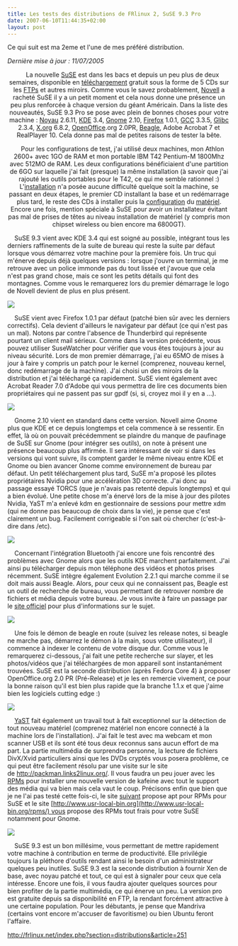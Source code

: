 ```yaml
---
title: Les tests des distributions de FRlinux 2, SuSE 9.3 Pro
date: 2007-06-10T11:44:35+02:00
layout: post
---
```

<div>

Ce qui suit est ma 2eme et l'une de mes préféré distribution.

</div>

<div>

*Dernière mise à jour : 11/07/2005*
<div style="text-align: center;">

    La nouvelle [SuSE](/index.php?tag/SuSE) est dans les bacs et depuis
un peu plus de deux semaines, disponible en
[téléchargement](/index.php?tag/téléchargement) gratuit sous la forme de
5 CDs sur les [FTPs](/index.php?tag/FTPs) et autres miroirs. Comme vous
le savez probablement, [Novell](/index.php?tag/Novell) a racheté SuSE il
y a un petit moment et cela nous donne une présence un peu plus
renforcée à chaque version du géant Américain. Dans la liste des
nouveautés, SuSE 9.3 Pro se pose avec plein de bonnes choses pour votre
machine : [Noyau](/index.php?tag/Noyau) 2.6.11,
[KDE](/index.php?tag/KDE) 3.4, [Gnome](/index.php?tag/Gnome) 2.10,
[Firefox](/index.php?tag/Firefox) 1.0.1, [GCC](/index.php?tag/GCC)
3.3.5, [Glibc](/index.php?tag/Glibc) 2.3.4,
[X.org](/index.php?tag/X.org) 6.8.2,
[OpenOffice](/index.php?tag/OpenOffice).org 2.0PR,
[Beagle](/index.php?tag/Beagle), Adobe Acrobat 7 et RealPlayer 10. Cela
donne pas mal de petites raisons de tester la bête.

</div>

</div>

<!--more-->

<div style="text-align: center;">

    Pour les configurations de test, j'ai utilisé deux machines, mon
Athlon 2600+ avec 1GO de RAM et mon portable IBM T42 Pentium-M 1800Mhz
avec 512MO de RAM. Les deux configurations bénéficiaient d'une partition
de 6GO sur laquelle j'ai fait (presque) la même installation (à savoir
que j'ai rajouté les outils portables pour le T42, ce qui me semble
rationnel :) L'[installation](/index.php?tag/installation) n'a posée
aucune difficulté quelque soit la machine, se passant en deux étapes, le
premier CD installant la base et un redémarrage plus tard, le reste des
CDs à installer puis la [configuration](/index.php?tag/configuration) du
[matériel](/index.php?tag/matériel). Encore une fois, mention spéciale à
SuSE pour avoir un installateur évitant pas mal de prises de têtes au
niveau installation de matériel (y compris mon chipset wireless ou bien
encore ma 6800GT).

</div>

<div>

    SuSE 9.3 vient avec KDE 3.4 qui est soigné au possible, intégrant
tous les derniers raffinements de la suite de bureau qui reste la suite
par défaut lorsque vous démarrez votre machine pour la première fois. Un
truc qui m'énerve depuis déjà quelques versions : lorsque j'ouvre un
terminal, je me retrouve avec un police immonde pas du tout lissée et
j'avoue que cela n'est pas grand chose, mais ce sont les petits détails
qui font des montagnes. Comme vous le remarquerez lors du premier
démarrage le logo de Novell devient de plus en plus présent.

<div>

[![](http://frlinux.net/pictures/linux/suse93_01s.png)](http://frlinux.net/pictures/linux/suse93_01.png)

</div>

    SuSE vient avec Firefox 1.0.1 par défaut (patché bien sûr avec les
derniers correctifs). Cela devient d'ailleurs le navigateur par défaut
(ce qui n'est pas un mal). Notons par contre l'absence de Thunderbird
qui représente pourtant un client mail sérieux. Comme dans la version
précédente, vous pouvez utiliser SuseWatcher pour vérifier que vous êtes
toujours à jour au niveau sécurité. Lors de mon premier démarrage, j'ai
eu 65MO de mises à jour à faire y compris un patch pour le kernel
(comprenez, nouveau kernel, donc redémarrage de la machine). J'ai choisi
un des miroirs de la distribution et j'ai téléchargé ça rapidement. SuSE
vient également avec Acrobat Reader 7.0 d'Adobe qui vous permettra de
lire ces documents bien propriétaires qui ne passent pas sur gpdf (si,
si, croyez moi il y en a ...).

<div>

[![](http://frlinux.net/pictures/linux/suse93_02s.png)](http://frlinux.net/pictures/linux/suse93_02.png)

</div>

    Gnome 2.10 vient en standard dans cette version. Novell aime Gnome
plus que KDE et ce depuis longtemps et cela commence à se ressentir. En
effet, là où on pouvait précédemment se plaindre du manque de paufinage
de SuSE sur Gnome (pour intégrer ses outils), on note à présent une
présence beaucoup plus affirmée. Il sera intéressant de voir si dans les
versions qui vont suivre, ils comptent garder le même niveau entre KDE
et Gnome ou bien avancer Gnome comme environnement de bureau par défaut.
Un petit téléchargement plus tard, SuSE m'a proposé les pilotes
propriétaires Nvidia pour une accélération 3D correcte. J'ai donc au
passage essayé TORCS (que je n'avais pas retenté depuis longtemps) et
qui a bien évolué. Une petite chose m'a énervé lors de la mise à jour
des pilotes Nvidia, YaST m'a enlevé kdm en gestionnaire de sessions pour
mettre xdm (qui ne donne pas beaucoup de choix dans la vie), je pense
que c'est clairement un bug. Facilement corrigeable si l'on sait où
chercher (c'est-à-dire dans /etc).

<div>

[![](http://frlinux.net/pictures/linux/suse93_03s.png)](http://frlinux.net/pictures/linux/suse93_03.png)

</div>

    Concernant l'intégration Bluetooth j'ai encore une fois rencontré
des problèmes avec Gnome alors que les outils KDE marchent parfaitement.
J'ai ainsi pu télécharger depuis mon téléphone des vidéos et photos
prises récemment. SuSE intègre également Evolution 2.2.1 qui marche
comme il se doit mais aussi Beagle. Alors, pour ceux qui ne connaissent
pas, Beagle est un outil de recherche de bureau, vous permettant de
retrouver nombre de fichiers et média depuis votre bureau. Je vous
invite à faire un passage par le [site
officiel](http://www.beagle-project.org/) pour plus d'informations sur
le sujet.

<div>

[![](http://frlinux.net/pictures/linux/suse93_04s.png)](http://frlinux.net/pictures/linux/suse93_04.png)

</div>

    Une fois le démon de beagle en route (suivez les release notes, si
beagle ne marche pas, démarrez le démon à la main, sous votre
utilisateur), il commence à indexer le contenu de votre disque dur.
Comme vous le remarquerez ci-dessous, j'ai fait une petite recherche sur
slayer, et les photos/vidéos que j'ai téléchargées de mon appareil sont
instantanément trouvées. SuSE est la seconde distribution (après Fedora
Core 4) à proposer OpenOffice.org 2.0 PR (Pré-Release) et je les en
remercie vivement, ce pour la bonne raison qu'il est bien plus rapide
que la branche 1.1.x et que j'aime bien les logiciels cutting edge :)

<div>

[![](http://frlinux.net/pictures/linux/suse93_05s.png)](http://frlinux.net/pictures/linux/suse93_05.png)

</div>

    [YaST](/index.php?tag/YaST) fait également un travail tout à fait
exceptionnel sur la détection de tout nouveau matériel (comprenez
matériel non encore connecté à la machine lors de l'installation). J'ai
fait le test avec ma webcam et mon scanner USB et ils sont été tous deux
reconnus sans aucun effort de ma part. La partie multimédia de
surprendra personne, la lecture de fichiers DivX/Xvid particuliers ainsi
que les DVDs cryptés vous posera problème, ce qui peut être facilement
résolu par une visite sur le site de <http://packman.links2linux.org/>.
Il vous faudra un peu jouer avec les [RPMs](/index.php?tag/RPMs) pour
installer une nouvelle version de kafeine avec tout le support des média
qui va bien mais cela vaut le coup. Précisons enfin que bien que je ne
l'ai pas testé cette fois-ci, le
site [suivant](http://ftp.gwdg.de/pub/linux/suse/apt/SuSE/9.3-i386/RPMS.suser-rbos/) propose
apt pour RPMs pour SuSE et le
site [http://www.usr-local-bin.org](http://www.usr-local-bin.org/rpms/) vous
propose des RPMs tout frais pour votre SuSE notamment pour Gnome.

<div>

[![](http://frlinux.net/pictures/linux/suse93_06s.png)](http://frlinux.net/pictures/linux/suse93_06.png)

</div>

    SuSE 9.3 est un bon millésime, vous permettant de mettre rapidement
votre machine à contribution en terme de productivité. Elle privilégie
toujours la pléthore d'outils rendant ainsi le besoin d'un
administrateur quelques peu inutiles. SuSE 9.3 est la seconde
distribution à fournir Xen de base, avec noyau patché et tout, ce qui
est à signaler pour ceux que cela intéresse. Encore une fois, il vous
faudra ajouter quelques sources pour bien profiter de la partie
multimédia, ce qui énerve un peu. La version pro est gratuite depuis sa
disponibilité en FTP, la rendant forcément attractive à une certaine
population. Pour les débutants, je pense que Mandriva (certains vont
encore m'accuser de favoritisme) ou bien Ubuntu feront l'affaire.

http://frlinux.net/index.php?section=distributions&article=251

</div>
